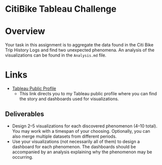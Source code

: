 # CitiBike Tableau Challenge

# Overview
Your task in this assignment is to aggregate the data found in the Citi Bike Trip History Logs and find two unexpected phenomena. An analysis of the visualizations can be found in the `Analysis.md` file.

# Links
- [Tableau Public Profile](https://public.tableau.com/app/profile/matthew.reyes2037)
    - This link directs you to my Tableau public profile where you can find the story and dashboards used for visualizations.

## Deliverables
- Design 2–5 visualizations for each discovered phenomenon (4–10 total). You may work with a timespan of your choosing. Optionally, you can also merge multiple datasets from different periods.
- Use your visualizations (not necessarily all of them) to design a dashboard for each phenomenon. The dashboards should be accompanied by an analysis explaining why the phenomenon may be occurring.
